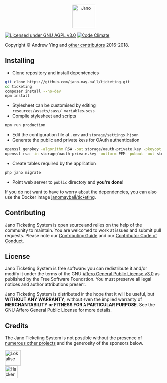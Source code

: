 <p style="text-align:center;"><img src="https://raw.githubusercontent.com/jano-may-ball/ticketing/master/logo.png" height="75" alt="Jano"></p>

[![Licensed under GNU AGPL v3.0](https://img.shields.io/badge/license-GNU%20AGPL%20v3.0-blue.svg)](https://github.com/jano-may-ball/ticketing/blob/master/README.md) [![Code Climate](https://img.shields.io/codeclimate/maintainability/jano-may-ball/ticketing.svg)](https://codeclimate.com/github/jano-may-ball/ticketing)

Copyright &copy; Andrew Ying and [other contributors](https://github.com/jano-may-ball/ticketing/graphs/contributors)
2016-2018.

## Installing
* Clone repository and install dependencies
```bash
git clone https://github.com/jano-may-ball/ticketing.git
cd ticketing
composer install --no-dev
npm install
```
* Stylesheet can be customised by editing `resources/assets/sass/_variables.scss`
* Complie stylesheet and scripts
```bash
npm run production
```
* Edit the configuration file at `.env` and `storage/settings.hjson`
* Generate the public and private keys for OAuth authentication
```bash
openssl genpkey -algorithm RSA -out storage/oauth-private.key -pkeyopt rsa_keygen_bits:2048
openssl rsa -in storage/oauth-private.key -outform PEM -pubout -out storage/oauth-public.key
```
* Create tables required by the application
```bash
php jano migrate
```
* Point web server to `public` directory and **you're done**!

If you do not want to have to worry about the dependencies, you can also use the Docker image [janomayball/ticketing](https://hub.docker.com/r/janomayball/ticketing).

## Contributing
Jano Ticketing System is open source and relies on the help of the community to maintain. You are welcomed to work at issues and submit pull requests. Please note our [Contributing Guide](CONTRIBUTING.md) and our [Contributor Code of Conduct](CODE_OF_CONDUCT.md).

## License
Jano Ticketing System is free software: you can redistribute it and/or modify it under the terms of the GNU [Affero General Public License v3.0](LICENSE.md) as published by the Free Software Foundation. You must preserve all legal notices and author attributions present.

Jano Ticketing System is distributed in the hope that it will be useful, but **WITHOUT ANY WARRANTY**; without even 
the implied warranty of **MERCHANTABILITY or FITNESS FOR A PARTICULAR PURPOSE**.  See the GNU Affero General Public License for more details.

## Credits
The Jano Ticketing System is not possible without the presence of [numerous other projects](CREDITS.md) and the generosity of the sponsors below.

<a href="https://lokalise.co" target="_blank"><img src="https://lokalise.co/img/lokalise_logo_black.png" height="50" alt="Lokalise"></a><br />
<a href="https://www.hackerone.com" target="_blank"><img src="https://www.hackerone.com/sites/default/files/2017-06/HackerOne.png" height="40" alt="HackerOne"></a>